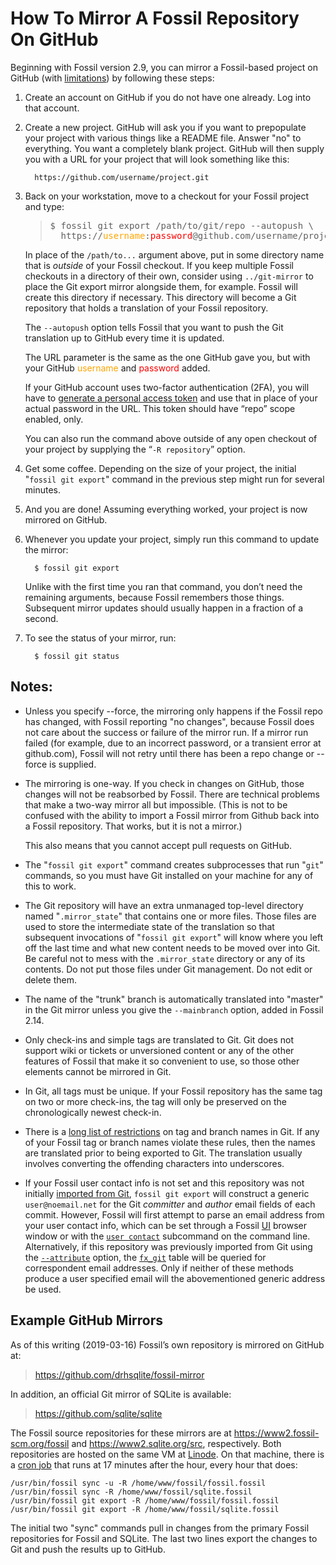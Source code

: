 # How To Mirror A Fossil Repository On GitHub

Beginning with Fossil version 2.9, you can mirror a Fossil-based
project on GitHub (with [limitations](./mirrorlimitations.md))
by following these steps:

1.  Create an account on GitHub if you do not have one already.  Log
    into that account.

2.  Create a new project.  GitHub will ask you if you want to prepopulate
    your project with various things like a README file.  Answer "no" to
    everything.  You want a completely blank project.  GitHub will then
    supply you with a URL for your project that will look something
    like this:

          https://github.com/username/project.git

3.  Back on your workstation, move to a checkout for your Fossil
    project and type:

    <blockquote>
    <pre>
    $ fossil git export /path/to/git/repo --autopush &bsol;
      https://<font color="orange">username</font>:<font color="red">password</font>@github.com/username/project.git
    </pre>
    </blockquote>

    In place of the <code>/path/to...</code> argument above, put in
    some directory name that is <i>outside</i> of your Fossil checkout. If
    you keep multiple Fossil checkouts in a directory of their own,
    consider using <code>../git-mirror</code> to place the Git export
    mirror alongside them, for example.  Fossil will create this
    directory if necessary.  This directory will become a Git
    repository that holds a translation of your Fossil repository.

    The <code>--autopush</code> option tells Fossil that you want to
    push the Git translation up to GitHub every time it is updated.
    
    The URL parameter is the same as the one GitHub gave you, but with
    your GitHub <font color="orange">username</font> and <font
    color="red">password</font> added.
    
    If your GitHub account uses two-factor authentication (2FA), you
    will have to <a href="https://github.com/settings/tokens">generate
    a personal access token</a> and use that in place of your actual
    password in the URL. This token should have “repo” scope enabled,
    only.

    You can also run the command above outside of any open checkout of
    your project by supplying the “<code>-R&nbsp;repository</code>”
    option.

4.  Get some coffee.  Depending on the size of your project, the
    initial "<code>fossil git export</code>" command in the previous
    step might run for several minutes.

5.  And you are done!  Assuming everything worked, your project is now
    mirrored on GitHub.

6.  Whenever you update your project, simply run this command to update
    the mirror:

          $ fossil git export

    Unlike with the first time you ran that command, you don’t need
    the remaining arguments, because Fossil remembers those things.
    Subsequent mirror updates should usually happen in a fraction of
    a second.

7.  To see the status of your mirror, run:

          $ fossil git status

## Notes:

  *  Unless you specify --force, the mirroring only happens if the Fossil
     repo has changed, with Fossil reporting "no changes", because Fossil 
     does not care about the success or failure of the mirror run. If a mirror
     run failed (for example, due to an incorrect password, or a transient
     error at github.com), Fossil will not retry until there has been a repo
     change or --force is supplied.

  *  The mirroring is one-way.  If you check in changes on GitHub, those
     changes will not be reabsorbed by Fossil.  There are technical problems
     that make a two-way mirror all but impossible. (This is not to be 
     confused with the ability to import a Fossil mirror from Github back
     into a Fossil repository. That works, but it is not a mirror.)

     This also means that you cannot accept pull requests on GitHub.

  *  The "`fossil git export`" command creates subprocesses that run "`git`"
     commands, so you must have Git installed on your machine for any
     of this to work.

  *  The Git repository will have an extra unmanaged top-level directory named
     "`.mirror_state`" that contains one or more files.  Those files are
     used to store the intermediate state of the translation so that
     subsequent invocations of "`fossil git export`" will know where you
     left off the last time and what new content needs to be moved over into
     Git.  Be careful not to mess with the `.mirror_state` directory or
     any of its contents.  Do not put those files under Git management.  Do
     not edit or delete them.

  *  The name of the "trunk" branch is automatically translated into "master"
     in the Git mirror unless you give the `--mainbranch` option,
     added in Fossil 2.14.

  *  Only check-ins and simple tags are translated to Git.  Git does not
     support wiki or tickets or unversioned content or any of the other
     features of Fossil that make it so convenient to use, so those other
     elements cannot be mirrored in Git.

  *  In Git, all tags must be unique.  If your Fossil repository has the
     same tag on two or more check-ins, the tag will only be preserved on
     the chronologically newest check-in.

  *  There is a 
     [long list of restrictions](https://git-scm.com/docs/git-check-ref-format)
     on tag and branch names in Git.  If any of your Fossil tag or branch names
     violate these rules, then the names are translated prior to being exported
     to Git.  The translation usually involves converting the offending characters
     into underscores.
  
  *  If your Fossil user contact info is not set and this repository was not
     initially [imported from Git](./inout.wiki), `fossil git export` will
     construct a generic `user@noemail.net` for the Git *committer* and *author*
     email fields of each commit. However, Fossil will first attempt to parse an
     email address from your user contact info, which can be set through a
     Fossil [UI][ui] browser window or with the [`user contact`][usercmd]
     subcommand on the command line. Alternatively, if this repository was
     previously imported from Git using the [`--attribute`][attr] option, the
     [`fx_git`][fxgit] table will be queried for correspondent email addresses.
     Only if neither of these methods produce a user specified email will the
     abovementioned generic address be used.

[attr]: /help?cmd=import
[fxgit]: ./inout.wiki#fx_git
[ui]: /help?cmd=ui
[usercmd]: /help?cmd=user


## <a id='ex1'></a>Example GitHub Mirrors

As of this writing (2019-03-16) Fossil’s own repository is mirrored
on GitHub at:

> <https://github.com/drhsqlite/fossil-mirror>

In addition, an official Git mirror of SQLite is available:

> <https://github.com/sqlite/sqlite>

The Fossil source repositories for these mirrors are at
<https://www2.fossil-scm.org/fossil> and <https://www2.sqlite.org/src>,
respectively.  Both repositories are hosted on the same VM at
[Linode](https://www.linode.com).  On that machine, there is a 
[cron job](https://linux.die.net/man/8/cron)
that runs at 17 minutes after the hour, every hour that does:

    /usr/bin/fossil sync -u -R /home/www/fossil/fossil.fossil
    /usr/bin/fossil sync -R /home/www/fossil/sqlite.fossil
    /usr/bin/fossil git export -R /home/www/fossil/fossil.fossil
    /usr/bin/fossil git export -R /home/www/fossil/sqlite.fossil

The initial two "sync" commands pull in changes from the primary
Fossil repositories for Fossil and SQLite.  The last two lines
export the changes to Git and push the results up to GitHub.
